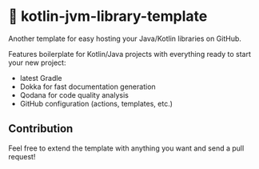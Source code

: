 # 🔨 kotlin-jvm-library-template
Another template for easy hosting your Java/Kotlin libraries on GitHub.

Features boilerplate for Kotlin/Java projects with everything ready to start your new project:
- latest Gradle
- Dokka for fast documentation generation
- Qodana for code quality analysis
- GitHub configuration (actions, templates, etc.)

## Contribution

Feel free to extend the template with anything you want and send a pull request!
